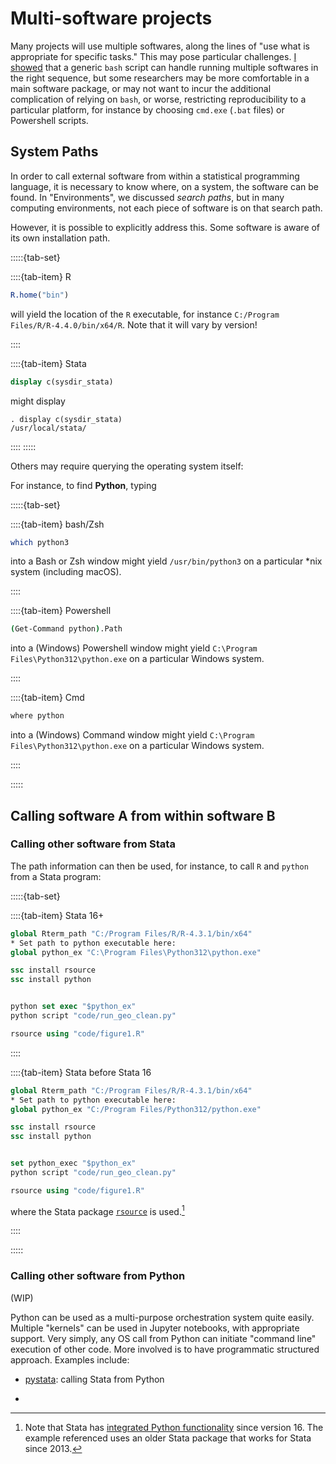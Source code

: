 # Multi-software projects

Many projects will use multiple softwares, along the lines of "use what is appropriate for specific tasks." This may pose particular challenges. [I showed](hands-off-running) that a generic `bash` script can handle running multiple softwares in the right sequence, but some researchers may be more comfortable in a main software package, or may not want to incur the additional complication of relying on `bash`, or worse, restricting reproducibility to a particular platform, for instance by choosing `cmd.exe` (`.bat` files) or Powershell scripts.

## System Paths

In order to call external software from within a statistical programming language, it is necessary to know where, on a system, the software can be found. In "Environments", we discussed *search paths*, but in many computing environments, not each piece of software is on that search path.

However, it is possible to explicitly address this. Some software is aware of its own installation path.


:::::{tab-set}

::::{tab-item}  R

```R
R.home("bin")
```

will yield the location of the `R` executable, for instance
`C:/Program Files/R/R-4.4.0/bin/x64/R`. Note that it will vary by version!

::::

::::{tab-item}   Stata

```stata
display c(sysdir_stata)
```

might display

```
. display c(sysdir_stata)
/usr/local/stata/
```

::::
:::::


Others may require querying the operating system itself:

For instance, to find **Python**, typing 

:::::{tab-set}

::::{tab-item} bash/Zsh

```bash
which python3
```

into a Bash or Zsh window  might yield `/usr/bin/python3` on a particular *nix system (including macOS).

::::

::::{tab-item} Powershell

```bash
(Get-Command python).Path
```
into a (Windows) Powershell window  might yield `C:\Program Files\Python312\python.exe` on a particular Windows system.


::::

::::{tab-item} Cmd

```bash
where python
```

into a (Windows) Command window  might yield `C:\Program Files\Python312\python.exe` on a particular Windows system.

::::


:::::

## Calling software A from within software B

### Calling other software from Stata

The path information can then be used, for instance, to call `R` and `python` from a Stata program:

:::::{tab-set}

::::{tab-item} Stata 16+

```stata
global Rterm_path "C:/Program Files/R/R-4.3.1/bin/x64"
* Set path to python executable here:
global python_ex "C:\Program Files\Python312\python.exe"

ssc install rsource
ssc install python


python set exec "$python_ex"
python script "code/run_geo_clean.py"

rsource using "code/figure1.R"
```

::::

::::{tab-item} Stata before Stata 16

```stata
global Rterm_path "C:/Program Files/R/R-4.3.1/bin/x64"
* Set path to python executable here:
global python_ex "C:/Program Files/Python312/python.exe"

ssc install rsource
ssc install python


set python_exec "$python_ex"
python script "code/run_geo_clean.py"

rsource using "code/figure1.R"
```

where the Stata package [`rsource`](https://ideas.repec.org/c/boc/bocode/s456847.html) is used.[^pythonstata]

[^pythonstata]: Note that Stata has [integrated Python functionality](https://www.stata.com/manuals/ppystataintegration.pdf) since version 16. The example referenced uses an older Stata package that works for Stata since 2013.

::::

:::::

### Calling other software from Python

(WIP)

Python can be used as a multi-purpose orchestration system quite easily. Multiple "kernels" can be used in Jupyter notebooks, with appropriate support. Very simply, any OS call from Python can initiate "command line" execution of other code. More involved is to have programmatic structured approach. Examples include:

- [pystata](https://www.stata.com/python/pystata18/): calling Stata from Python

- 
